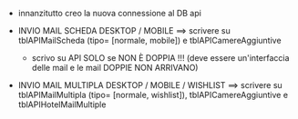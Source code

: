 



- innanzitutto creo la nuova connessione al DB api

- INVIO MAIL SCHEDA DESKTOP / MOBILE ==> scrivere su tblAPIMailScheda (tipo= [normale, mobile]) e tblAPICamereAggiuntive
	- scrivo su API SOLO se NON È DOPPIA !!! (deve essere un'interfaccia delle mail e le mail DOPPIE NON ARRIVANO)


- INVIO MAIL MULTIPLA DESKTOP / MOBILE / WISHLIST ==> scrivere su tblAPIMailMultipla (tipo= [normale, wishlist]), tblAPICamereAggiuntive e tblAPIHotelMailMultiple



